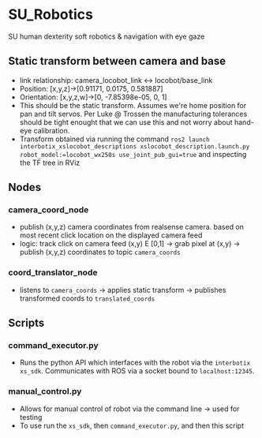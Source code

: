 # SU_Robotics
SU human dexterity soft robotics &amp; navigation with eye gaze

## Static transform between camera and base
  - link relationship: camera_locobot_link <-> locobot/base_link
  - Position: [x,y,z]->[0.91171, 0.0175, 0.581887]
  - Orientation: [x,y,z,w]->[0, -7.85398e-05, 0, 1]
  - This should be the static transform. Assumes we're home position for pan and tilt servos. Per Luke @ Trossen the manufacturing tolerances should be tight enought that we can use this and not worry about hand-eye calibration.
  - Transform obtained via running the command `ros2 launch interbotix_xslocobot_descriptions xslocobot_description.launch.py robot_model:=locobot_wx250s use_joint_pub_gui=true` and inspecting the TF tree in RViz

## Nodes
### camera_coord_node
  - publish (x,y,z) camera coordinates from realsense camera. based on most recent click location on the displayed camera feed
  - logic: track click on camera feed (x,y) E [0,1] -> grab pixel at (x,y) -> publish (x,y,z) coordinates to topic `camera_coords`

### coord_translator_node
  - listens to `camera_coords` -> applies static transform -> publishes transformed coords to `translated_coords`

## Scripts
### command_executor.py
  - Runs the python API which interfaces with the robot via the `interbotix xs_sdk`. Communicates with ROS via a socket bound to `localhost:12345`.
### manual_control.py
  - Allows for manual control of robot via the command line -> used for testing
  - To use run the `xs_sdk`, then `command_executor.py`, and then this script
